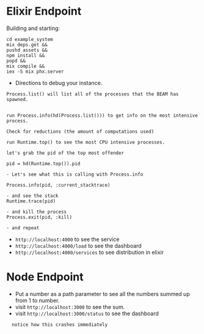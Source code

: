 # Elixir Endpoint

Building and starting:

```
cd example_system
mix deps.get &&
pushd assets &&
npm install &&
popd &&
mix compile &&
iex -S mix phx.server
```

- Directions to debug your instance.

```
Process.list() will list all of the processes that the BEAM has spawned.


run Process.info(hd(Process.list())) to get info on the most intensive process.

Check for reductions (the amount of computations used)

run Runtime.top() to see the most CPU intensive processes.

let's grab the pid of the top most offender

pid = hd(Runtime.top()).pid

- Let's see what this is calling with Process.info

Process.info(pid, :current_stacktrace)

- and see the stack
Runtime.trace(pid)

- and kill the process
Process.exit(pid, :kill)

- and repeat
```

- `http://localhost:4000` to see the service
- `http://localhost:4000/load` to see the dashboard
- `http://localhost:4000/services` to see distribution in elixir

# Node Endpoint

- Put a number as a path parameter to see all the numbers summed up from 1 to number.
- visit `http://localhost:3000` to see the sum.
- visit `http://localhost:3000/status` to see the dashboard

```
  notice how this crashes immediately
```
